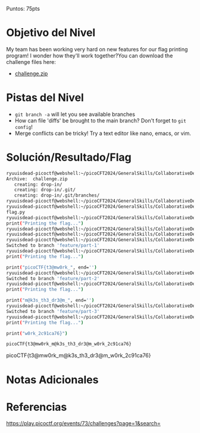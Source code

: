 Puntos: 75pts

# Objetivo del Nivel

My team has been working very hard on new features for our flag printing program! I wonder how they'll work together?You can download the challenge files here:

- [challenge.zip](https://artifacts.picoctf.net/c_titan/176/challenge.zip)
# Pistas del Nivel

- `git branch -a` will let you see available branches
- How can file 'diffs' be brought to the main branch? Don't forget to `git config`!
- Merge conflicts can be tricky! Try a text editor like nano, emacs, or vim.

# Solución/Resultado/Flag

```bash
ryuuisdead-picoctf@webshell:~/picoCFT2024/GeneralSkills/CollaborativeDev$ unzip challenge.zip 
Archive:  challenge.zip
   creating: drop-in/
   creating: drop-in/.git/
   creating: drop-in/.git/branches/
ryuuisdead-picoctf@webshell:~/picoCFT2024/GeneralSkills/CollaborativeDev$ cd drop-in/
ryuuisdead-picoctf@webshell:~/picoCFT2024/GeneralSkills/CollaborativeDev/drop-in$ ls
flag.py
ryuuisdead-picoctf@webshell:~/picoCFT2024/GeneralSkills/CollaborativeDev/drop-in$ cat flag.py
print("Printing the flag...")
ryuuisdead-picoctf@webshell:~/picoCFT2024/GeneralSkills/CollaborativeDev/drop-in$ git branch -a
ryuuisdead-picoctf@webshell:~/picoCFT2024/GeneralSkills/CollaborativeDev/drop-in$ 
ryuuisdead-picoctf@webshell:~/picoCFT2024/GeneralSkills/CollaborativeDev/drop-in$ git checkout feature/part-1
Switched to branch 'feature/part-1'
ryuuisdead-picoctf@webshell:~/picoCFT2024/GeneralSkills/CollaborativeDev/drop-in$ cat flag.py 
print("Printing the flag...")

print("picoCTF{t3@mw0rk_", end='')
ryuuisdead-picoctf@webshell:~/picoCFT2024/GeneralSkills/CollaborativeDev/drop-in$ git checkout feature/part-2
Switched to branch 'feature/part-2'
ryuuisdead-picoctf@webshell:~/picoCFT2024/GeneralSkills/CollaborativeDev/drop-in$ cat flag.py 
print("Printing the flag...")

print("m@k3s_th3_dr3@m_", end='')
ryuuisdead-picoctf@webshell:~/picoCFT2024/GeneralSkills/CollaborativeDev/drop-in$ git checkout feature/part-3
Switched to branch 'feature/part-3'
ryuuisdead-picoctf@webshell:~/picoCFT2024/GeneralSkills/CollaborativeDev/drop-in$ cat flag.py 
print("Printing the flag...")

print("w0rk_2c91ca76}")

picoCTF{t3@mw0rk_m@k3s_th3_dr3@m_w0rk_2c91ca76}
```

picoCTF{t3@mw0rk_m@k3s_th3_dr3@m_w0rk_2c91ca76}

# Notas Adicionales

# Referencias

https://play.picoctf.org/events/73/challenges?page=1&search=
